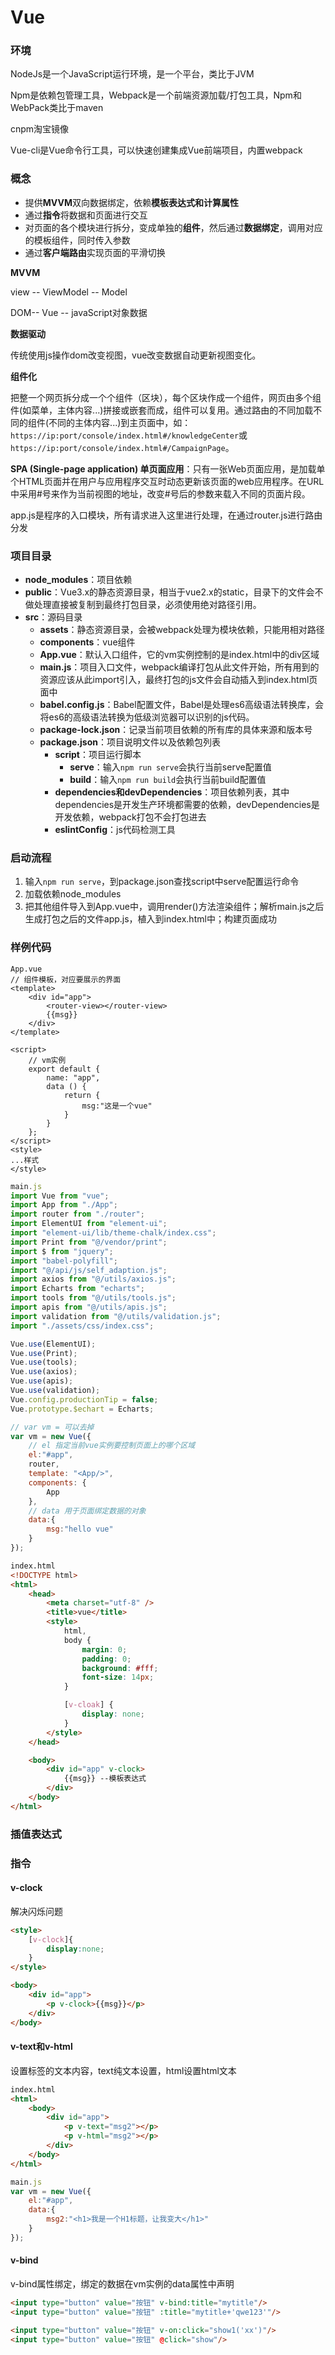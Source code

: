 # Vue

### 环境

NodeJs是一个JavaScript运行环境，是一个平台，类比于JVM

Npm是依赖包管理工具，Webpack是一个前端资源加载/打包工具，Npm和WebPack类比于maven

cnpm淘宝镜像

Vue-cli是Vue命令行工具，可以快速创建集成Vue前端项目，内置webpack

### 概念

- 提供**MVVM**双向数据绑定，依赖**模板表达式和计算属性**
- 通过**指令**将数据和页面进行交互
- 对页面的各个模块进行拆分，变成单独的**组件**，然后通过**数据绑定**，调用对应的模板组件，同时传入参数
- 通过**客户端路由**实现页面的平滑切换

**MVVM**

view -- ViewModel -- Model

DOM--         Vue      -- javaScript对象数据

**数据驱动**

传统使用js操作dom改变视图，vue改变数据自动更新视图变化。

**组件化**

把整一个网页拆分成一个个组件（区块），每个区块作成一个组件，网页由多个组件(如菜单，主体内容...)拼接或嵌套而成，组件可以复用。通过路由的不同加载不同的组件(不同的主体内容...)到主页面中，如：`https://ip:port/console/index.html#/knowledgeCenter`或`https://ip:port/console/index.html#/CampaignPage`。

**SPA (Single-page application) 单页面应用**：只有一张Web页面应用，是加载单个HTML页面并在用户与应用程序交互时动态更新该页面的web应用程序。在URL中采用#号来作为当前视图的地址，改变#号后的参数来载入不同的页面片段。



app.js是程序的入口模块，所有请求进入这里进行处理，在通过router.js进行路由分发







### 项目目录

- **node_modules**：项目依赖
- **public**：Vue3.x的静态资源目录，相当于vue2.x的static，目录下的文件会不做处理直接被复制到最终打包目录，必须使用绝对路径引用。
- **src**：源码目录
  - **assets**：静态资源目录，会被webpack处理为模块依赖，只能用相对路径
  - **components**：vue组件
  - **App.vue**：默认入口组件，它的vm实例控制的是index.html中的div区域
  - **main.js**：项目入口文件，webpack编译打包从此文件开始，所有用到的资源应该从此import引入，最终打包的js文件会自动插入到index.html页面中
  - **babel.config.js**：Babel配置文件，Babel是处理es6高级语法转换库，会将es6的高级语法转换为低级浏览器可以识别的js代码。
  - **package-lock.json**：记录当前项目依赖的所有库的具体来源和版本号
  - **package.json**：项目说明文件以及依赖包列表
    - **script**：项目运行脚本
      - **serve**：输入`npm run serve`会执行当前serve配置值
      - **build**：输入`npm run build`会执行当前build配置值
    - **dependencies和devDependencies**：项目依赖列表，其中dependencies是开发生产环境都需要的依赖，devDependencies是开发依赖，webpack打包不会打包进去
    - **eslintConfig**：js代码检测工具

### 启动流程

1. 输入`npm run serve`，到package.json查找script中serve配置运行命令
2. 加载依赖node_modules
3. 把其他组件导入到App.vue中，调用render()方法渲染组件；解析main.js之后生成打包之后的文件app.js，植入到index.html中；构建页面成功





































### 样例代码

```vue
App.vue
// 组件模板，对应要展示的界面
<template>
    <div id="app">
        <router-view></router-view>
        {{msg}}
    </div>
</template>

<script>
    // vm实例
    export default {
        name: "app",
        data () {
            return {
                msg:"这是一个vue"
            }
        }
    };
</script>
<style>
...样式
</style>
```

```javascript
main.js
import Vue from "vue";
import App from "./App";
import router from "./router";
import ElementUI from "element-ui";
import "element-ui/lib/theme-chalk/index.css";
import Print from "@/vendor/print";
import $ from "jquery";
import "babel-polyfill";
import "@/api/js/self_adaption.js";
import axios from "@/utils/axios.js";
import Echarts from "echarts";
import tools from "@/utils/tools.js";
import apis from "@/utils/apis.js";
import validation from "@/utils/validation.js";
import "./assets/css/index.css";

Vue.use(ElementUI);
Vue.use(Print);
Vue.use(tools);
Vue.use(axios);
Vue.use(apis);
Vue.use(validation);
Vue.config.productionTip = false;
Vue.prototype.$echart = Echarts;

// var vm = 可以去掉
var vm = new Vue({
    // el 指定当前vue实例要控制页面上的哪个区域
    el:"#app",
    router,
    template: "<App/>",
    components: {
        App
    },
    // data 用于页面绑定数据的对象
    data:{
        msg:"hello vue"
    }
});
```



```html
index.html
<!DOCTYPE html>
<html>
    <head>
        <meta charset="utf-8" />
        <title>vue</title>
        <style>
            html,
            body {
                margin: 0;
                padding: 0;
                background: #fff;
                font-size: 14px;
            }

            [v-cloak] {
                display: none;
            }
        </style>
    </head>

    <body>
        <div id="app" v-clock>
            {{msg}} --模板表达式
        </div>
    </body>
</html>
```

### 插值表达式

### 指令

#### v-clock

解决闪烁问题

```html
<style>
    [v-clock]{
        display:none;
    }
</style>

<body>
    <div id="app">
        <p v-clock>{{msg}}</p>
    </div>
</body>
```



#### v-text和v-html

设置标签的文本内容，text纯文本设置，html设置html文本

```html
index.html
<html>
    <body>
        <div id="app">
            <p v-text="msg2"></p>
            <p v-html="msg2"></p>
        </div>
    </body>
</html>
```

```javascript
main.js
var vm = new Vue({
    el:"#app",
    data:{
        msg2:"<h1>我是一个H1标题，让我变大</h1>"
    }
});
```

#### v-bind

v-bind属性绑定，绑定的数据在vm实例的data属性中声明

```html
<input type="button" value="按钮" v-bind:title="mytitle"/>
<input type="button" value="按钮" :title="mytitle+'qwe123'"/>

<input type="button" value="按钮" v-on:click="show1('xx')"/>
<input type="button" value="按钮" @click="show"/>
```





























